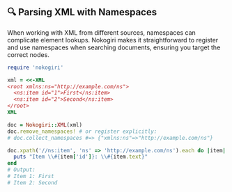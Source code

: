 ## 🔍 Parsing XML with Namespaces
When working with XML from different sources, namespaces can complicate element lookups. Nokogiri makes it straightforward to register and use namespaces when searching documents, ensuring you target the correct nodes.

```ruby
require 'nokogiri'

xml = <<-XML
<root xmlns:ns="http://example.com/ns">
  <ns:item id="1">First</ns:item>
  <ns:item id="2">Second</ns:item>
</root>
XML

doc = Nokogiri::XML(xml)
doc.remove_namespaces! # or register explicitly:
# doc.collect_namespaces #=> {"xmlns:ns"=>"http://example.com/ns"}

doc.xpath('//ns:item', 'ns' => 'http://example.com/ns').each do |item|
  puts "Item \\#{item['id']}: \\#{item.text}"
end
# Output:
# Item 1: First
# Item 2: Second
```
